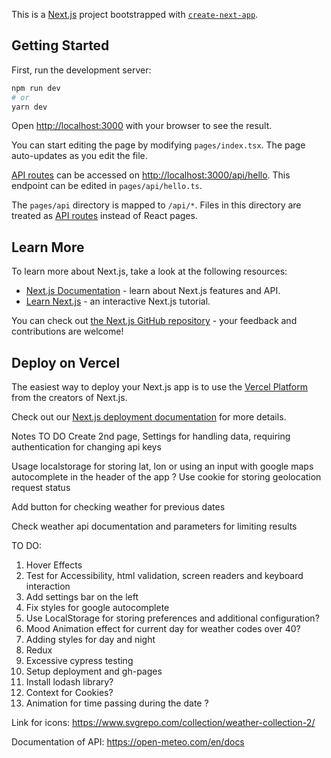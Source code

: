 This is a [Next.js](https://nextjs.org/) project bootstrapped with [`create-next-app`](https://github.com/vercel/next.js/tree/canary/packages/create-next-app).

## Getting Started

First, run the development server:

```bash
npm run dev
# or
yarn dev
```

Open [http://localhost:3000](http://localhost:3000) with your browser to see the result.

You can start editing the page by modifying `pages/index.tsx`. The page auto-updates as you edit the file.

[API routes](https://nextjs.org/docs/api-routes/introduction) can be accessed on [http://localhost:3000/api/hello](http://localhost:3000/api/hello). This endpoint can be edited in `pages/api/hello.ts`.

The `pages/api` directory is mapped to `/api/*`. Files in this directory are treated as [API routes](https://nextjs.org/docs/api-routes/introduction) instead of React pages.

## Learn More

To learn more about Next.js, take a look at the following resources:

- [Next.js Documentation](https://nextjs.org/docs) - learn about Next.js features and API.
- [Learn Next.js](https://nextjs.org/learn) - an interactive Next.js tutorial.

You can check out [the Next.js GitHub repository](https://github.com/vercel/next.js/) - your feedback and contributions are welcome!

## Deploy on Vercel

The easiest way to deploy your Next.js app is to use the [Vercel Platform](https://vercel.com/new?utm_medium=default-template&filter=next.js&utm_source=create-next-app&utm_campaign=create-next-app-readme) from the creators of Next.js.

Check out our [Next.js deployment documentation](https://nextjs.org/docs/deployment) for more details.


Notes TO DO
Create 2nd page, Settings for handling data, requiring authentication for changing api keys

Usage localstorage for storing lat, lon or using an input with google maps autocomplete in the header of the app ?
Use cookie for storing geolocation request status 

Add button for checking weather for previous dates

Check weather api documentation and parameters for limiting results


TO DO:

1. Hover Effects
2. Test for Accessibility, html validation, screen readers and keyboard interaction
3. Add settings bar on the left 
4. Fix styles for google autocomplete
5. Use LocalStorage for storing preferences and additional configuration?
6. Mood Animation effect for current day for weather codes over 40?
7. Adding styles for day and night
8. Redux
9. Excessive cypress testing
10. Setup deployment and gh-pages
11. Install lodash library?
12. Context for Cookies?
13. Animation for time passing during the date ?

Link for icons: https://www.svgrepo.com/collection/weather-collection-2/

Documentation of API: https://open-meteo.com/en/docs